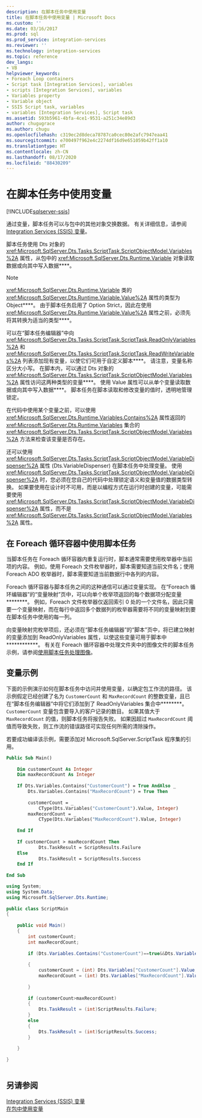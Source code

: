```yaml
---
description: 在脚本任务中使用变量
title: 在脚本任务中使用变量 | Microsoft Docs
ms.custom: ''
ms.date: 03/16/2017
ms.prod: sql
ms.prod_service: integration-services
ms.reviewer: ''
ms.technology: integration-services
ms.topic: reference
dev_langs:
- VB
helpviewer_keywords:
- Foreach Loop containers
- Script task [Integration Services], variables
- scripts [Integration Services], variables
- Variables property
- Variable object
- SSIS Script task, variables
- variables [Integration Services], Script task
ms.assetid: 593b5961-4bfa-4ce1-9531-a251c34e89d3
author: chugugrace
ms.author: chugu
ms.openlocfilehash: c319ec2d8deca78787ca0cec80e2afc7947eaa41
ms.sourcegitcommit: e700497f962e4c2274df16d9e651059b42ff1a10
ms.translationtype: HT
ms.contentlocale: zh-CN
ms.lasthandoff: 08/17/2020
ms.locfileid: "88430209"
---
```

# <a name="using-variables-in-the-script-task"></a>在脚本任务中使用变量

[!INCLUDE[sqlserver-ssis](../../../includes/applies-to-version/sqlserver-ssis.md)]


  通过变量，脚本任务可以与包中的其他对象交换数据。 有关详细信息，请参阅 [Integration Services (SSIS) 变量](../../../integration-services/integration-services-ssis-variables.md)。  
  
 脚本任务使用 Dts 对象的 <xref:Microsoft.SqlServer.Dts.Tasks.ScriptTask.ScriptObjectModel.Variables%2A> 属性，从包中的 <xref:Microsoft.SqlServer.Dts.Runtime.Variable> 对象读取数据或向其中写入数据****。  
  
> [!NOTE]  
>  <xref:Microsoft.SqlServer.Dts.Runtime.Variable> 类的 <xref:Microsoft.SqlServer.Dts.Runtime.Variable.Value%2A> 属性的类型为 Object****。 由于脚本任务启用了 Option Strict，因此在使用 <xref:Microsoft.SqlServer.Dts.Runtime.Variable.Value%2A> 属性之前，必须先将其转换为适当的类型****。  
  
 可以在“脚本任务编辑器”中向 <xref:Microsoft.SqlServer.Dts.Tasks.ScriptTask.ScriptTask.ReadOnlyVariables%2A> 和 <xref:Microsoft.SqlServer.Dts.Tasks.ScriptTask.ScriptTask.ReadWriteVariables%2A> 列表添加现有变量，以使它们可用于自定义脚本****。 请注意，变量名称区分大小写。 在脚本内，可以通过 Dts 对象的 <xref:Microsoft.SqlServer.Dts.Tasks.ScriptTask.ScriptObjectModel.Variables%2A> 属性访问这两种类型的变量****。 使用 Value 属性可以从单个变量读取数据或向其中写入数据****。 脚本任务在脚本读取和修改变量的值时，透明地管理锁定。  
  
 在代码中使用某个变量之前，可以使用 <xref:Microsoft.SqlServer.Dts.Runtime.Variables.Contains%2A> 属性返回的 <xref:Microsoft.SqlServer.Dts.Runtime.Variables> 集合的 <xref:Microsoft.SqlServer.Dts.Tasks.ScriptTask.ScriptObjectModel.Variables%2A> 方法来检查该变量是否存在。  
  
 还可以使用 <xref:Microsoft.SqlServer.Dts.Tasks.ScriptTask.ScriptObjectModel.VariableDispenser%2A> 属性 (Dts.VariableDispenser) 在脚本任务中处理变量。 使用 <xref:Microsoft.SqlServer.Dts.Tasks.ScriptTask.ScriptObjectModel.VariableDispenser%2A> 时，您必须在您自己的代码中处理锁定语义和变量值的数据类型转换。 如果要使用在设计时不可用，而是以编程方式在运行时创建的变量，可能需要使用 <xref:Microsoft.SqlServer.Dts.Tasks.ScriptTask.ScriptObjectModel.VariableDispenser%2A> 属性，而不是 <xref:Microsoft.SqlServer.Dts.Tasks.ScriptTask.ScriptObjectModel.Variables%2A> 属性。  
  
## <a name="using-the-script-task-within-a-foreach-loop-container"></a>在 Foreach 循环容器中使用脚本任务  
 当脚本任务在 Foreach 循环容器内重复运行时，脚本通常需要使用枚举器中当前项的内容。 例如，使用 Foreach 文件枚举器时，脚本需要知道当前文件名；使用 Foreach ADO 枚举器时，脚本需要知道当前数据行中各列的内容。  
  
 Foreach 循环容器与脚本任务之间的这种通信可以通过变量实现。 在“Foreach 循环编辑器”的“变量映射”页中，可以向单个枚举项返回的每个数据项分配变量********。 例如，Foreach 文件枚举器仅返回索引 0 处的一个文件名，因此只需要一个变量映射，而在每行中返回多个数据列的枚举器需要将不同的变量映射到要在脚本任务中使用的每一列。  
  
 向变量映射完枚举项后，还必须在“脚本任务编辑器”的“脚本”页中，将已建立映射的变量添加到 ReadOnlyVariables 属性，以使这些变量可用于脚本中************。 有关在 Foreach 循环容器中处理文件夹中的图像文件的脚本任务示例，请参阅[使用脚本任务处理图像](../../../integration-services/extending-packages-scripting-task-examples/working-with-images-with-the-script-task.md)。  
  
## <a name="variables-example"></a>变量示例  
 下面的示例演示如何在脚本任务中访问并使用变量，以确定包工作流的路径。 该示例假定已经创建了名为 `CustomerCount` 和 `MaxRecordCount` 的整数变量，且已在“脚本任务编辑器”中将它们添加到了 ReadOnlyVariables 集合中********。 `CustomerCount` 变量包含要导入的客户记录的数目。 如果其值大于 `MaxRecordCount` 的值，则脚本任务将报告失败。 如果因超过 `MaxRecordCount` 阈值而导致失败，则工作流的错误路径可实现任何所需的清除操作。  
  
 若要成功编译该示例，需要添加对 Microsoft.SqlServer.ScriptTask 程序集的引用。  
  
```vb  
Public Sub Main()  
  
    Dim customerCount As Integer  
    Dim maxRecordCount As Integer  
  
    If Dts.Variables.Contains("CustomerCount") = True AndAlso _  
        Dts.Variables.Contains("MaxRecordCount") = True Then  
  
        customerCount = _  
            CType(Dts.Variables("CustomerCount").Value, Integer)  
        maxRecordCount = _  
            CType(Dts.Variables("MaxRecordCount").Value, Integer)  
  
    End If  
  
    If customerCount > maxRecordCount Then  
            Dts.TaskResult = ScriptResults.Failure  
    Else  
            Dts.TaskResult = ScriptResults.Success  
    End If  
  
End Sub  
```  
  
```csharp  
using System;  
using System.Data;  
using Microsoft.SqlServer.Dts.Runtime;  
  
public class ScriptMain  
{  
  
    public void Main()  
    {  
        int customerCount;  
        int maxRecordCount;  
  
        if (Dts.Variables.Contains("CustomerCount")==true&&Dts.Variables.Contains("MaxRecordCount")==true)  
  
        {  
            customerCount = (int) Dts.Variables["CustomerCount"].Value;  
            maxRecordCount = (int) Dts.Variables["MaxRecordCount"].Value;  
  
        }  
  
        if (customerCount>maxRecordCount)  
        {  
            Dts.TaskResult = (int)ScriptResults.Failure;  
        }  
        else  
        {  
            Dts.TaskResult = (int)ScriptResults.Success;  
        }  
  
    }  
  
}  
  
```  
  
## <a name="see-also"></a>另请参阅  
 [Integration Services (SSIS) 变量](../../../integration-services/integration-services-ssis-variables.md)   
 [在包中使用变量](https://msdn.microsoft.com/library/7742e92d-46c5-4cc4-b9a3-45b688ddb787)  
  
  
